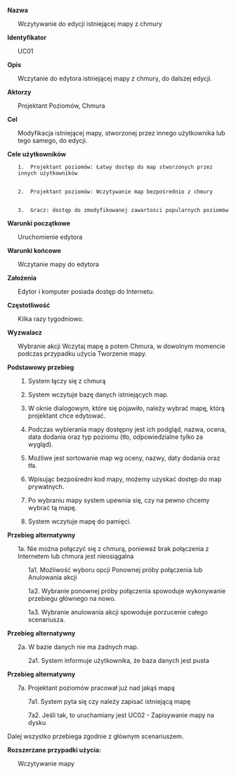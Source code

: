 <b>Nazwa</b>

<ul>Wczytywanie do edycji istniejącej mapy z chmury</ul>

<b>Identyfikator</b>

<ul>UC01</ul>

<b>Opis</b>

<ul>Wczytanie do edytora istniejącej mapy z chmury, do dalszej edycji.</ul>

<b>Aktorzy</b>

<ul>Projektant Poziomów, Chmura</ul>

<b>Cel</b>

<ul>
Modyfikacja istniejącej mapy, stworzonej przez innego użytkownika lub tego samego, do edycji.</ul>


<b>Cele użytkowników</b>
<ul>

    1.	Projektant poziomów: Łatwy dostęp do map stworzonych przez innych użytkowników


    2.	Projektant poziomów: Wczytywanie map bezpośrednio z chmury 


    3.	Gracz: dostęp do zmodyfikowanej zawartości popularnych poziomów

</ul>
<b>Warunki początkowe</b>

<ul>
Uruchomienie edytora
</ul>

<b>Warunki końcowe</b>

<ul>
Wczytanie mapy do edytora
</ul>

<b>Założenia</b>

<ul>
Edytor i komputer posiada dostęp do Internetu.
</ul>

<b>Częstotliwość</b>

<ul>
Kilka razy tygodniowo.
</ul>

<b>Wyzwalacz</b>

<ul>
Wybranie akcji Wczytaj mapę a potem Chmura, w dowolnym momencie podczas przypadku użycia Tworzenie mapy.
</ul>

<b>Podstawowy przebieg</b>
<ul>


1.	System łączy się z chmurą


2.	System wczytuje bazę danych istniejących map.


3.	W oknie dialogowym, które się pojawiło, należy wybrać mapę, którą projektant chce edytować.


4.	Podczas wybierania mapy dostępny jest ich podgląd, nazwa, ocena, data dodania oraz typ poziomu (tło, odpowiedzialne tylko za wygląd).


5.	Możliwe jest sortowanie map wg oceny, nazwy, daty dodania oraz tła.


6.	Wpisując bezpośredni kod mapy, możemy uzyskać dostęp do map prywatnych.


7.	Po wybraniu mapy system upewnia się, czy na pewno chcemy wybrać tą mapę.


8.	System wczytuje mapę do pamięci.

</ul>
<b>Przebieg alternatywny</b>
<ul>

1a.	Nie można połączyć się z chmurą, ponieważ brak połączenia z Internetem lub chmura jest nieosiągalna

<ul>
1a1.	Możliwość wyboru opcji Ponownej próby połączenia lub Anulowania akcji


1a2.	Wybranie ponownej próby połączenia spowoduje wykonywanie przebiegu głównego na nowo.


1a3. Wybranie anulowania akcji spowoduje porzucenie całego scenariusza.
</ul>
</ul>
<b>Przebieg alternatywny</b>

<ul>
2a.	W bazie danych nie ma żadnych map.


<ul>
2a1.	System informuje użytkownika, że baza danych jest pusta
</ul>
</ul>
<b>Przebieg alternatywny</b>
<ul>

7a.	Projektant poziomów pracował już nad jakąś mapą
<ul>

7a1.	System pyta się czy należy zapisać istniejącą mapę


7a2.	Jeśli tak, to uruchamiany jest UC02 - Zapisywanie mapy na dysku
</ul>
</ul>
Dalej wszystko przebiega zgodnie z głównym scenariuszem.


<b>Rozszerzane przypadki użycia:</b>


<ul>Wczytywanie mapy</ul>

